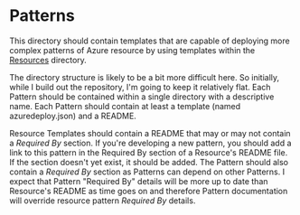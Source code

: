 # Patterns

This directory should contain templates that are capable of deploying more complex patterns of Azure resource by using templates within the [Resources](https://github.com/MattDaines/Azure-ARM/tree/main/Resource) directory.

The directory structure is likely to be a bit more difficult here. So initially, while I build out the repository, I'm going to keep it relatively flat. Each Pattern should be contained within a single directory with a descriptive name. Each Pattern should contain at least a template (named azuredeploy.json) and a README.

Resource Templates should contain a README that may or may not contain a *Required By* section. If you're developing a new pattern, you should add a link to this pattern in the Required By section of a Resource's README file. If the section doesn't yet exist, it should be added. The Pattern should also contain a *Required By* section as Patterns can depend on other Patterns. I expect that Pattern "Required By" details will be more up to date than Resource's README as time goes on and therefore Pattern documentation will override resource pattern *Required By* details.
